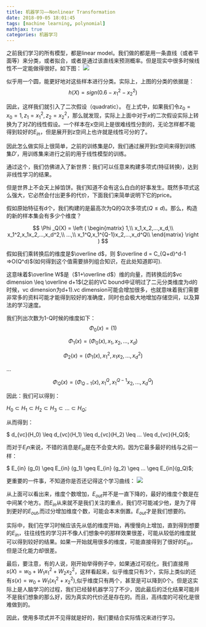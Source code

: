 ```yaml
---
title: 机器学习——Nonlinear Transformation
date: 2018-09-05 18:01:45
tags: [machine learning, polynomial]
mathjax: true
categories: 机器学习
---
```

之前我们学习的所有模型，都是linear model。我们做的都是用一条直线（或者平面等）来分类，或者拟合，或者是通过该直线来预测概率。但是现实中很多时候线性不一定能做得很好。<!--more-->如下图：
![](https://evolution-video.oss-cn-beijing.aliyuncs.com/images/5%4014N%288G7K0JNSKXZF%29DU_7.png)

似乎用一个圆，能更好地对这些样本进行分类。实际上，上图的分类的依据是：
$$
h(X) = sign(0.6-x_1^2-x_2^2)
$$

因此，这样我们就引入了二次假设（quadratic）。
在上式中，如果我们令$z_0 = x_0 = 1, z_1 = x_1^2 ,z_2 = x_2^2$，那么就发现，实际上上面中对于$x$的二次假设实际上转换为了对$Z$的线性假设。一个样本在x空间上是很难线性分割的，无论怎样都不能得到较好的$E_{in}$，但是展开到z空间上也许就是线性可分的了。

因此怎么做实际上很简单，之前的训练集是$D$，我们通过展开到z空间来得到训练集$D'$，用训练集来进行之前的用于线性模型的训练。

通过这个，我们仿佛进入了新世界：我们可以任意来构建多项式(特征转换)，达到非线性学习的结果。

但是世界上不会天上掉馅饼。我们知道不会有这么白白的好事发生。既然多项式这么强大，它必然会付出更多的代价，下面我们来简单说明下它的price。

假如原始特征有d个，我们构建的是最高次为Q的Q次多项式($Q \leq d$)。那么，构造的新的样本集会有多少个维度？

$$
\Phi _Q(X) = \left ( \begin{matrix} 
    1,\\
    x_1,x_2,...,x_d,\\
    x_1^2,x_1x_2,...,x_d^2,\\
    ...,\\
    x_1^Q,x_1^{Q-1}x_2,...,x_d^Q\\ 
       \end{matrix}   \right )
$$

假如我们乘转换后的维度是$\overline d$，则 $\overline d = C_{Q+d}^d-1 =>O(Q^d)$(如何得到这个值需要排列组合知识，在此处知道即可).

这意味着$\overline W$是（$1+\overline d$）维的向量，而转换后的$vc dimension \leq \overline d+1$(之前的VC bound中证明过了二元分类维度为d的时候，vc dimension为d+1).vc dimension可能会增加很多，也就意味着我们需要非常多的资料可能才能得到较好的准确度，同时也会极大地增加存储空间，以及算法的学习速度。

我们列出次数为1-Q时候的维度如下：
$$
\Phi _0(x) = (1)
$$

$$
\Phi _1(x) = (\Phi _0(x) , x_1,x_2,...,x_d)
$$

$$
\Phi _2(x) = (\Phi _1(x) , x_1^2,x_1x_2,...,x_d^2)
$$

...

$$
\Phi _Q(x) = (\Phi _{Q-1}(x),x_1^Q,x_1^{Q-1}x_2,...,x_d^Q)
$$

因此：我们可以得到：

$H_0 \subset H_1 \subset H_2 \subset H_3 \subset ... \subset H_Q$;

从而得到：

$ d_{vc}(H_0) \leq d_{vc}(H_1) \leq d_{vc}(H_2) \leq ... \leq d_{vc}(H_Q)$;

而对于$E_in$来说，不错的消息是$E_{in}$是在不会变大的。因为它最多最好的线与之前一样：

$ E_{in} (g_0) \geq  E_{in} (g_1) \geq E_{in} (g_2) \geq ... \geq E_{in}(g_Q)$;

更重要的一件事，不知道你是否还记得这个学习曲线：
![](https://evolution-video.oss-cn-beijing.aliyuncs.com/images/M%29P32DW%29EE9%7BWB%246A08T8%29X.png)

从上面可以看出来，维度个数增加，$E_{out}$并不是一直下降的，最好的维度个数是在中间某个地方。而$E_{in}$从来就不是我们关注的重点，我们尽可能减少他，是为了得到更好的$E_{out}$,而过分增加维度个数，可能会本末倒置。$E_{out}$才是我们想要的。

实际中，我们在学习时候应该先从低的维度开始，再慢慢向上增加，直到得到想要的$E_{in}$，往往线性的学习并不像人们想象中的那样效果很差，可能从较低的维度就可以得到较好的结果。如果一开始就用很多的维度，可能直接得到了很好的$E_{in}$，但是泛化能力却很差。

最后，要注意，有的人说，刚开始举得例子中，如果通过可视化，我们直接用 $s(X) = w_0 + W_1 x_1^2 + W_2x_2 ^2$，这样看起来，似乎维度只有3个，实际上类似的还有$s(x) = w_0 + W_1( x_1^2 + x_2 ^2)$,似乎维度只有两个，甚至是可以降到0个。但是这实际上是人脑学习的过程，我们已经替机器学习了不少，因此最后的泛化结果可能并不是我们想象的那么好，因为真实的代价还是存在的。而且，高纬度的可视化是很难做到的。

因此，使用多项式并不见得就是好的，我们要结合实际情况来进行学习。